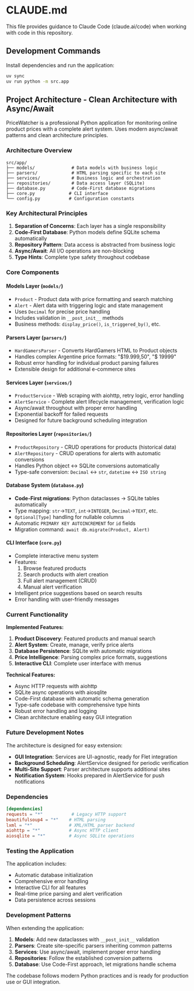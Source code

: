 # CLAUDE.md

This file provides guidance to Claude Code (claude.ai/code) when working with code in this repository.

## Development Commands

Install dependencies and run the application:
```bash
uv sync
uv run python -m src.app
```

## Project Architecture - Clean Architecture with Async/Await

PriceWatcher is a professional Python application for monitoring online product prices with a complete alert system. Uses modern async/await patterns and clean architecture principles.

### Architecture Overview

```
src/app/
├── models/              # Data models with business logic
├── parsers/             # HTML parsing specific to each site
├── services/            # Business logic and orchestration
├── repositories/        # Data access layer (SQLite)
├── database.py          # Code-First database migrations
├── core.py             # CLI interface
└── config.py           # Configuration constants
```

### Key Architectural Principles

1. **Separation of Concerns**: Each layer has a single responsibility
2. **Code-First Database**: Python models define SQLite schema automatically  
3. **Repository Pattern**: Data access is abstracted from business logic
4. **Async/Await**: All I/O operations are non-blocking
5. **Type Hints**: Complete type safety throughout codebase

### Core Components

#### **Models Layer** (`models/`)
- `Product` - Product data with price formatting and search matching
- `Alert` - Alert data with triggering logic and state management
- Uses `Decimal` for precise price handling
- Includes validation in `__post_init__` methods
- Business methods: `display_price()`, `is_triggered_by()`, etc.

#### **Parsers Layer** (`parsers/`)
- `HardGamersParser` - Converts HardGamers HTML to Product objects
- Handles complex Argentine price formats: "$19.999,50", "$ 19999"
- Robust error handling for individual product parsing failures
- Extensible design for additional e-commerce sites

#### **Services Layer** (`services/`)
- `ProductService` - Web scraping with aiohttp, retry logic, error handling
- `AlertService` - Complete alert lifecycle management, verification logic
- Async/await throughout with proper error handling
- Exponential backoff for failed requests
- Designed for future background scheduling integration

#### **Repositories Layer** (`repositories/`)
- `ProductRepository` - CRUD operations for products (historical data)
- `AlertRepository` - CRUD operations for alerts with automatic conversions
- Handles Python object ↔ SQLite conversions automatically
- Type-safe conversion: `Decimal` ↔ `str`, `datetime` ↔ `ISO string`

#### **Database System** (`database.py`)
- **Code-First migrations**: Python dataclasses → SQLite tables automatically
- Type mapping: `str`→`TEXT`, `int`→`INTEGER`, `Decimal`→`TEXT`, etc.
- `Optional[Type]` handling for nullable columns
- Automatic `PRIMARY KEY AUTOINCREMENT` for `id` fields
- Migration command: `await db.migrate(Product, Alert)`

#### **CLI Interface** (`core.py`)
- Complete interactive menu system
- Features:
  1. Browse featured products
  2. Search products with alert creation
  3. Full alert management (CRUD)
  4. Manual alert verification
- Intelligent price suggestions based on search results
- Error handling with user-friendly messages

### Current Functionality

**Implemented Features:**
1. **Product Discovery**: Featured products and manual search
2. **Alert System**: Create, manage, verify price alerts
3. **Database Persistence**: SQLite with automatic migrations
4. **Price Intelligence**: Parsing complex price formats, suggestions
5. **Interactive CLI**: Complete user interface with menus

**Technical Features:**
- Async HTTP requests with aiohttp
- SQLite async operations with aiosqlite  
- Code-First database with automatic schema generation
- Type-safe codebase with comprehensive type hints
- Robust error handling and logging
- Clean architecture enabling easy GUI integration

### Future Development Notes

The architecture is designed for easy extension:
- **GUI Integration**: Services are UI-agnostic, ready for Flet integration
- **Background Scheduling**: AlertService designed for periodic verification
- **Multi-Site Support**: Parser architecture supports additional sites
- **Notification System**: Hooks prepared in AlertService for push notifications

### Dependencies

```toml
[dependencies]
requests = "*"           # Legacy HTTP support
beautifulsoup4 = "*"    # HTML parsing
lxml = "*"              # XML/HTML parser backend
aiohttp = "*"           # Async HTTP client
aiosqlite = "*"         # Async SQLite operations
```

### Testing the Application

The application includes:
- Automatic database initialization
- Comprehensive error handling
- Interactive CLI for all features
- Real-time price parsing and alert verification
- Data persistence across sessions

### Development Patterns

When extending the application:
1. **Models**: Add new dataclasses with `__post_init__` validation
2. **Parsers**: Create site-specific parsers inheriting common patterns
3. **Services**: Use async/await, implement proper error handling
4. **Repositories**: Follow the established conversion patterns
5. **Database**: Use Code-First approach, let migrations handle schema

The codebase follows modern Python practices and is ready for production use or GUI integration.